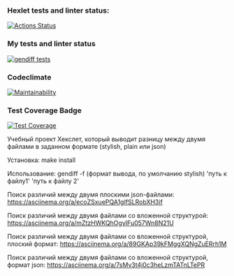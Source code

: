 ### Hexlet tests and linter status:
[![Actions Status](https://github.com/d0b3r27/frontend-project-46/actions/workflows/hexlet-check.yml/badge.svg)](https://github.com/d0b3r27/frontend-project-46/actions)

### My tests and linter status
[![gendiff tests](https://github.com/d0b3r27/frontend-project-46/actions/workflows/tests.yml/badge.svg)](https://github.com/d0b3r27/frontend-project-46/actions/workflows/tests.yml)

### Codeclimate
[![Maintainability](https://api.codeclimate.com/v1/badges/2883c36e47e674119b14/maintainability)](https://codeclimate.com/github/d0b3r27/frontend-project-46/maintainability)

### Test Coverage Badge
[![Test Coverage](https://api.codeclimate.com/v1/badges/2883c36e47e674119b14/test_coverage)](https://codeclimate.com/github/d0b3r27/frontend-project-46/test_coverage)

Учебный проект Хекслет, который выводит разницу между двумя файлами в заданном формате (stylish, plain или json)

Установка:
make install

Использование:
gendiff -f (формат вывода, по умолчанию stylish) 'путь к файлу1' 'путь к файлу 2'

Поиск различий между двумя плоскими json-файлами:
https://asciinema.org/a/ecoZSxuePQA1gIfSLRobXH3if

Поиск различий между двумя файлами со вложенной структурой:
https://asciinema.org/a/mZtzHWKQhOgyIFu057Wn8N21U

Поиск различий между двумя файлами со вложенной структурой, плоский формат:
https://asciinema.org/a/89GKAp39kFMggXQNgZuERrh1M

Поиск различий между двумя файлами со вложенной структурой, формат json:
https://asciinema.org/a/7sMv3t4j0c3heLzmTATnLTePR